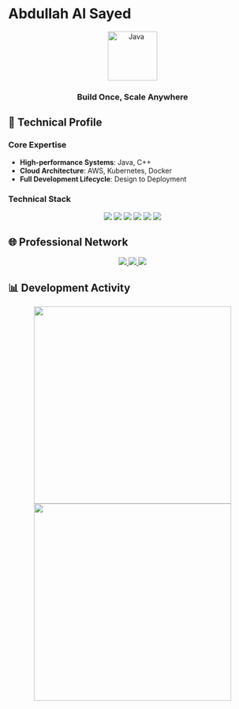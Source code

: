 # Abdullah Al Sayed

<div align="center">
  <img src="https://upload.wikimedia.org/wikipedia/en/3/30/Java_programming_language_logo.svg" width="100" alt="Java">
  <h3>Build Once, Scale Anywhere</h3>
</div>

## 🚀 Technical Profile

### Core Expertise
- **High-performance Systems**: Java, C++
- **Cloud Architecture**: AWS, Kubernetes, Docker
- **Full Development Lifecycle**: Design to Deployment

### Technical Stack
<p align="center">
  <img src="https://img.shields.io/badge/Java-ED8B00?logo=openjdk&logoColor=white">
  <img src="https://img.shields.io/badge/C++-00599C?logo=c%2B%2B&logoColor=white">
  <img src="https://img.shields.io/badge/Spring-6DB33F?logo=spring&logoColor=white">
  <img src="https://img.shields.io/badge/AWS-232F3E?logo=amazonaws">
  <img src="https://img.shields.io/badge/MySQL-4479A1?logo=mysql">
  <img src="https://img.shields.io/badge/Git-F05032?logo=git">
</p>

## 🌐 Professional Network
<p align="center">
  <a href="https://linkedin.com/in/abdullahsayedchy">
    <img src="https://img.shields.io/badge/LinkedIn-0A66C2?logo=linkedin&logoColor=white">
  </a>
  <a href="https://codeforces.com/profile/heavenlyobject">
    <img src="https://img.shields.io/badge/Codeforces-1F8ACB?logo=codeforces">
  </a>
  <a href="https://leetcode.com/heavenlyobject">
    <img src="https://img.shields.io/badge/LeetCode-FFA116?logo=leetcode">
  </a>
</p>

## 📊 Development Activity
<div align="center">
  <img width="400" src="https://github-readme-stats.vercel.app/api?username=aabdullahsayed&show_icons=true&theme=radical">
  <img width="400" src="https://github-readme-stats.vercel.app/api/top-langs/?username=aabdullahsayed&layout=compact&theme=radical">
</div>
